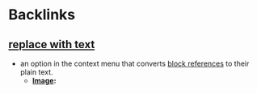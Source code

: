 
# Backlinks
## [replace with text](<replace with text.md>)
- an option in the context menu that converts [block references](<block references.md>) to their plain text.
    - **[Image](<Image.md>):**

